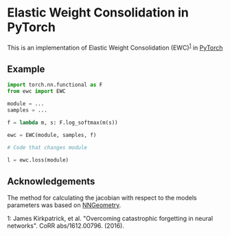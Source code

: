 # Elastic Weight Consolidation in PyTorch

This is an implementation of Elastic Weight Consolidation (EWC)<sup>[1](#ewc)</sup> in [PyTorch](https://pytorch.org)

## Example

```python
import torch.nn.functional as F
from ewc import EWC

module = ...
samples = ...

f = lambda m, s: F.log_softmax(m(s))

ewc = EWC(module, samples, f)

# Code that changes module

l = ewc.loss(module)
```

## Acknowledgements

The method for calculating the jacobian with respect to the models parameters was based on [NNGeometry](https://github.com/tfjgeorge/nngeometry).

<a name="ewc">1</a>: James Kirkpatrick, et al. "Overcoming catastrophic forgetting in neural networks". CoRR abs/1612.00796. (2016).